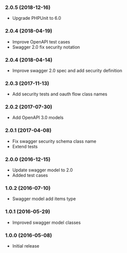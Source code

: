 
### 2.0.5 (2018-12-16)

* Upgrade PHPUnit to 6.0

### 2.0.4 (2018-04-19)

* Improve OpenAPI test cases
* Swagger 2.0 fix security notation

### 2.0.4 (2018-04-14)

* Improve swagger 2.0 spec and add security definition

### 2.0.3 (2017-11-13)

* Add security tests and oauth flow class names

### 2.0.2 (2017-07-30)

* Add OpenAPI 3.0 models

### 2.0.1 (2017-04-08)

* Fix swagger security schema class name
* Extend tests

### 2.0.0 (2016-12-15)

* Update swagger model to 2.0
* Added test cases

### 1.0.2 (2016-07-10)

* Swagger model add items type

### 1.0.1 (2016-05-29)

* Improved swagger model classes

### 1.0.0 (2016-05-08)

* Initial release
